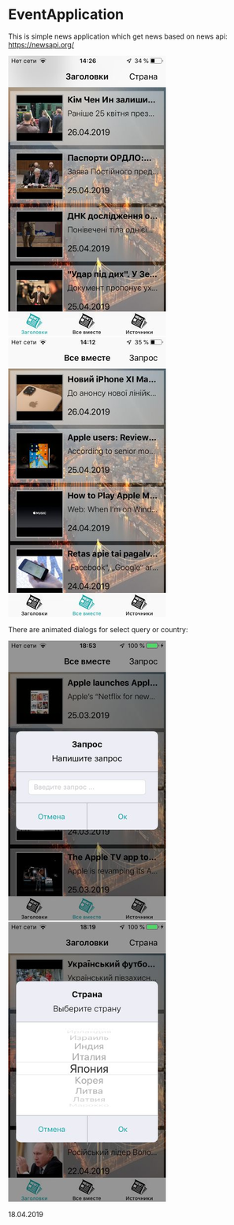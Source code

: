 # EventApplication

This is simple news application which get news based on news api: https://newsapi.org/

![alt text](https://github.com/Icar05/EventApplication/blob/master/iOSNewHeaders.jpg)    ![alt text](https://github.com/Icar05/EventApplication/blob/master/iOSNewEverything.jpg)


There are animated dialogs for select query or country:

![alt text](https://github.com/Icar05/EventApplication/blob/master/iOSQuery.jpg)   ![alt text](https://github.com/Icar05/EventApplication/blob/master/IMG-0041.jpg) 

18.04.2019
